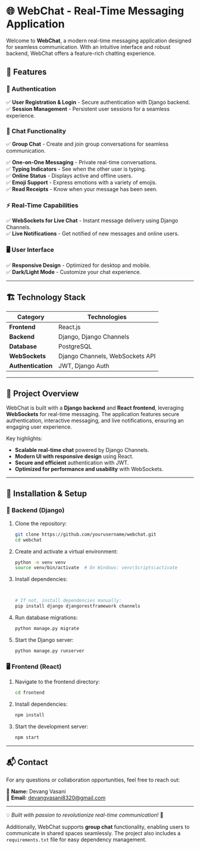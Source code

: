 # 🌐 WebChat - Real-Time Messaging Application

Welcome to **WebChat**, a modern real-time messaging application designed for seamless communication. With an intuitive interface and robust backend, WebChat offers a feature-rich chatting experience.


## 🎯 Features

### 🔐 Authentication

✅ **User Registration & Login** - Secure authentication with Django backend.\
✅ **Session Management** - Persistent user sessions for a seamless experience.

### 💬 Chat Functionality

✅ **Group Chat** - Create and join group conversations for seamless communication.

✅ **One-on-One Messaging** - Private real-time conversations.\
✅ **Typing Indicators** - See when the other user is typing.\
✅ **Online Status** - Displays active and offline users.\
✅ **Emoji Support** - Express emotions with a variety of emojis.\
✅ **Read Receipts** - Know when your message has been seen.

### ⚡ Real-Time Capabilities

✅ **WebSockets for Live Chat** - Instant message delivery using Django Channels.\
✅ **Live Notifications** - Get notified of new messages and online users.

### 🖥️ User Interface

✅ **Responsive Design** - Optimized for desktop and mobile.\
✅ **Dark/Light Mode** - Customize your chat experience.

---

## 🏗️ Technology Stack

| Category           | Technologies                    |
| ------------------ | ------------------------------- |
| **Frontend**       | React.js                        |
| **Backend**        | Django, Django Channels         |
| **Database**       | PostgreSQL                      |
| **WebSockets**     | Django Channels, WebSockets API |
| **Authentication** | JWT, Django Auth                |

---

## 📖 Project Overview

WebChat is built with a **Django backend** and **React frontend**, leveraging **WebSockets** for real-time messaging. The application features secure authentication, interactive messaging, and live notifications, ensuring an engaging user experience.

Key highlights:

- **Scalable real-time chat** powered by Django Channels.
- **Modern UI with responsive design** using React.
- **Secure and efficient** authentication with JWT.
- **Optimized for performance and usability** with WebSockets.

---

## 🚀 Installation & Setup

### 🔧 Backend (Django)

1. Clone the repository:
   ```bash
   git clone https://github.com/yourusername/webchat.git
   cd webchat
   ```
2. Create and activate a virtual environment:
   ```bash
   python -m venv venv
   source venv/bin/activate  # On Windows: venv\Scripts\activate
   ```
3. Install dependencies:
   ```bash


   # If not, install dependencies manually:
   pip install django djangorestframework channels
   ```
4. Run database migrations:
   ```bash
   python manage.py migrate
   ```
5. Start the Django server:
   ```bash
   python manage.py runserver
   ```

### 🖥️ Frontend (React)

1. Navigate to the frontend directory:
   ```bash
   cd frontend
   ```
2. Install dependencies:
   ```bash
   npm install
   ```
3. Start the development server:
   ```bash
   npm start
   ```

---

## 📬 Contact

For any questions or collaboration opportunities, feel free to reach out:

👤 **Name:** Devang Vasani\
📧 **Email:** [devangvasani8320@gmail.com](mailto\:devangvasani8320@gmail.com)

---

💡 *Built with passion to revolutionize real-time communication!* 🚀

Additionally, WebChat supports **group chat** functionality, enabling users to communicate in shared spaces seamlessly. The project also includes a `requirements.txt` file for easy dependency management.

